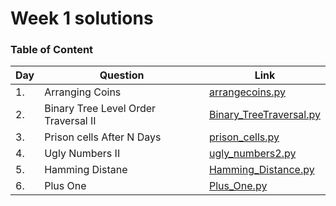 <h1> Week 1 solutions </h1>

<h3> Table of Content </h3>

| Day| Question | Link |
| --------------- | --------------- | --------------- | 
| 1. | Arranging Coins | [arrangecoins.py](./arrangecoins.py) |
| 2. | Binary Tree Level Order Traversal II | [Binary_TreeTraversal.py](./Binary_TreeTraversal.py) |
| 3. | Prison cells After N Days | [prison_cells.py](./prison_cells.py) |
| 4. | Ugly Numbers II | [ugly_numbers2.py](./ugly_numbers2.py) |
| 5. | Hamming Distane | [Hamming_Distance.py](./Hamming_Distance.py) |
| 6. | Plus One | [Plus_One.py](./Plus_One.py) |